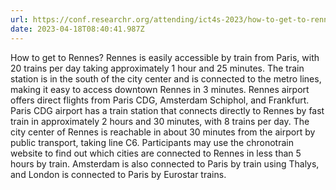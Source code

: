 ```yaml
---
url: https://conf.researchr.org/attending/ict4s-2023/how-to-get-to-rennes
date: 2023-04-18T08:40:41.987Z
---
```


How to get to Rennes?
Rennes is easily accessible by train from Paris, with 20 trains per day taking approximately 1 hour and 25 minutes. The
train station is in the south of the city center and is connected to the metro lines, making it easy to access downtown
Rennes in 3 minutes.
Rennes airport offers direct flights from Paris CDG, Amsterdam Schiphol, and Frankfurt. Paris CDG airport has a train
station that connects directly to Rennes by fast train in approximately 2 hours and 30 minutes, with 8 trains per day.
The city center of Rennes is reachable in about 30 minutes from the airport by public transport, taking line C6.
Participants may use the chronotrain website to find out which cities are connected to Rennes in less than 5 hours by
train. Amsterdam is also connected to Paris by train using Thalys, and London is connected to Paris by Eurostar trains.
